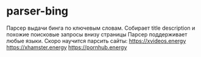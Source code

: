 # parser-bing
Парсер выдачи бинга по ключевым словам. Собирает title description и похожие поисковые запросы внизу страницы
Парсер поддерживает любые языки.
Скоро научится парсить сайты:
https://xvideos.energy
https://xhamster.energy
https://pornhub.energy
